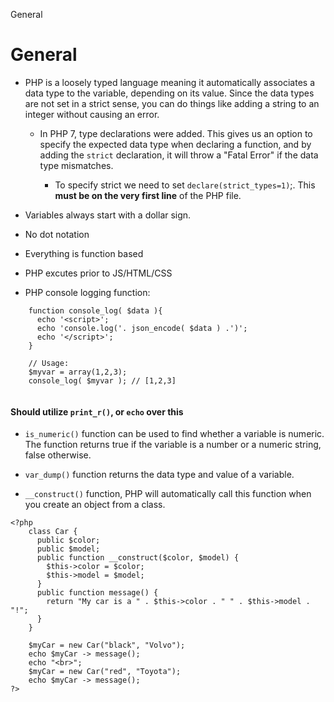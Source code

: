General

# General

* PHP is a loosely typed language meaning it automatically associates a data type to the variable, depending on its value. Since the data types are not set in a strict sense, you can do things like adding a string to an integer without causing an error.

	* In PHP 7, type declarations were added. This gives us an option to specify the expected data type when declaring a function, and by adding the `strict` declaration, it will throw a "Fatal Error" if the data type mismatches.

		* To specify strict we need to set `declare(strict_types=1)`;. This **must be on the very first line** of the PHP file.

* Variables always start with a dollar sign.

* No dot notation

* Everything is function based

* PHP excutes prior to JS/HTML/CSS

* PHP console logging function:

```
	function console_log( $data ){
	  echo '<script>';
	  echo 'console.log('. json_encode( $data ) .')';
	  echo '</script>';
	}

	// Usage:
	$myvar = array(1,2,3);
	console_log( $myvar ); // [1,2,3]
	
```

#### Should utilize `print_r()`, or `echo` over this

* `is_numeric()` function can be used to find whether a variable is numeric. The function returns true if the variable is a number or a numeric string, false otherwise.

* `var_dump()` function returns the data type and value of a variable.

* `__construct()` function, PHP will automatically call this function when you create an object from a class.

```
<?php
	class Car {
	  public $color;
	  public $model;
	  public function __construct($color, $model) {
	    $this->color = $color;
	    $this->model = $model;
	  }
	  public function message() {
	    return "My car is a " . $this->color . " " . $this->model . "!";
	  }
	}

	$myCar = new Car("black", "Volvo");
	echo $myCar -> message();
	echo "<br>";
	$myCar = new Car("red", "Toyota");
	echo $myCar -> message();
?>
```